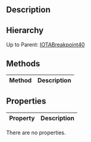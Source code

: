## Description

## Hierarchy
Up to Parent: [IOTABreakpoint40](IOTABreakpoint40)

## Methods
| Method | Description |
| ------------- | ------------- |

## Properties
| Property | Description |
| ------------- | ------------- |
There are no properties.
